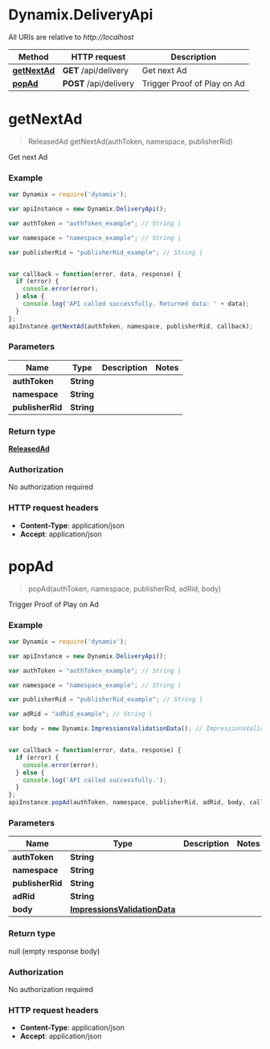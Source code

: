 # Dynamix.DeliveryApi

All URIs are relative to *http://localhost*

Method | HTTP request | Description
------------- | ------------- | -------------
[**getNextAd**](DeliveryApi.md#getNextAd) | **GET** /api/delivery | Get next Ad
[**popAd**](DeliveryApi.md#popAd) | **POST** /api/delivery | Trigger Proof of Play on Ad


<a name="getNextAd"></a>
# **getNextAd**
> ReleasedAd getNextAd(authToken, namespace, publisherRid)

Get next Ad



### Example
```javascript
var Dynamix = require('dynamix');

var apiInstance = new Dynamix.DeliveryApi();

var authToken = "authToken_example"; // String | 

var namespace = "namespace_example"; // String | 

var publisherRid = "publisherRid_example"; // String | 


var callback = function(error, data, response) {
  if (error) {
    console.error(error);
  } else {
    console.log('API called successfully. Returned data: ' + data);
  }
};
apiInstance.getNextAd(authToken, namespace, publisherRid, callback);
```

### Parameters

Name | Type | Description  | Notes
------------- | ------------- | ------------- | -------------
 **authToken** | **String**|  | 
 **namespace** | **String**|  | 
 **publisherRid** | **String**|  | 

### Return type

[**ReleasedAd**](ReleasedAd.md)

### Authorization

No authorization required

### HTTP request headers

 - **Content-Type**: application/json
 - **Accept**: application/json

<a name="popAd"></a>
# **popAd**
> popAd(authToken, namespace, publisherRid, adRid, body)

Trigger Proof of Play on Ad



### Example
```javascript
var Dynamix = require('dynamix');

var apiInstance = new Dynamix.DeliveryApi();

var authToken = "authToken_example"; // String | 

var namespace = "namespace_example"; // String | 

var publisherRid = "publisherRid_example"; // String | 

var adRid = "adRid_example"; // String | 

var body = new Dynamix.ImpressionsValidationData(); // ImpressionsValidationData | 


var callback = function(error, data, response) {
  if (error) {
    console.error(error);
  } else {
    console.log('API called successfully.');
  }
};
apiInstance.popAd(authToken, namespace, publisherRid, adRid, body, callback);
```

### Parameters

Name | Type | Description  | Notes
------------- | ------------- | ------------- | -------------
 **authToken** | **String**|  | 
 **namespace** | **String**|  | 
 **publisherRid** | **String**|  | 
 **adRid** | **String**|  | 
 **body** | [**ImpressionsValidationData**](ImpressionsValidationData.md)|  | 

### Return type

null (empty response body)

### Authorization

No authorization required

### HTTP request headers

 - **Content-Type**: application/json
 - **Accept**: application/json

